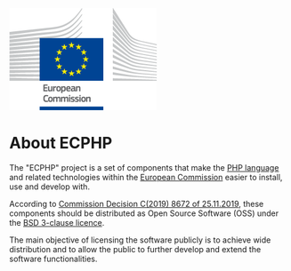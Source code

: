 ![European Commission logo](./assets/european-commission-logo.png)

# About ECPHP

The "ECPHP" project is a set of components that make the [PHP language](https://www.php.net/) and related technologies within the [European Commission](https://ec.europa.eu/) easier to install, use and develop with.

According to [Commission Decision C(2019) 8672 of 25.11.2019](https://ec.europa.eu/transparency/regdoc/index.cfm?fuseaction=list&n=10&adv=0&coteId=3&year=2019&number=8672&version=F&serviceId=10165), these components should be distributed as Open Source Software (OSS) under the [BSD 3-clause licence](https://opensource.org/licenses/BSD-3-Clause).

The main objective of licensing the software publicly is to achieve wide distribution and to allow the public to further develop and extend the software functionalities.
